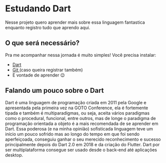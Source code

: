 # Estudando Dart

Nesse projeto quero aprender mais sobre essa linguagem fantastica enquanto registro tudo que aprendo aqui.

## O que será necessário?

Pra me acompanhar nessa jornada é muito simples! Você precisa instalar:

- [Dart](https://dart.dev/)
- [Git ](https://git-scm.com/)(caso queira registrar também)
- E vontade de aprender 😉

## Falando um pouco sobre o Dart

Dart é uma linguagem de programação criada em 2011 pela Google e apresentada pela primeira vez na GOTO Conference, ela é fortemente tipada e também é multiparadigmas, ou seja, aceita vários paradigmas como o procedural, funcional, entre outros, mas de longe o paradigma de programação orientada a objeto é a mais recomendada de se aprender em Dart. Essa poderosa (e na minha opinião) sofisticada linguagem teve um início um pouco sofrido mas ao longo do tempo em que foi sendo aperfeiçoada, conseguiu ganhar o seu merecido reconhecimento e sucesso principalmente depois do Dart 2.0 em 2018 e da criação do Flutter. Dart por ser multiplataforma consegue ser usado desde o back-end até aplicações desktop.